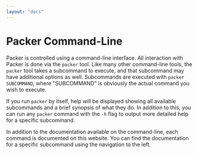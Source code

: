 ```yaml
---
layout: "docs"
---
```


# Packer Command-Line

Packer is controlled using a command-line interface. All interaction with
Packer is done via the `packer` tool. Like many other command-line tools,
the `packer` tool takes a subcommand to execute, and that subcommand may
have additional options as well. Subcommands are executed with
`packer SUBCOMMAND`, where "SUBCOMMAND" is obviously the actual command you wish
to execute.

If you run `packer` by itself, help will be displayed showing all available
subcommands and a brief synopsis of what they do. In addition to this, you can
run any `packer` command with the `-h` flag to output more detailed help for
a specific subcommand.

In addition to the documentation available on the command-line, each command
is documented on this website. You can find the documentation for a specific
subcommand using the navigation to the left.
